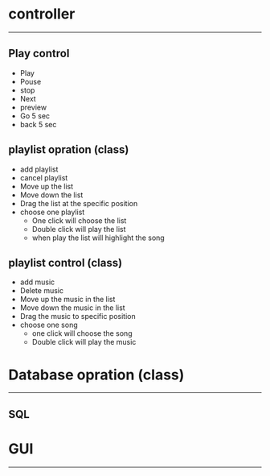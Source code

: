 # controller
***

## Play control

* Play 
* Pouse
* stop
* Next 
* preview
* Go 5 sec
* back 5 sec

## playlist opration (class)

* add playlist
* cancel playlist
* Move up the list
* Move down the list
* Drag the list at the specific position
* choose one playlist 
    * One click will choose the list
    * Double click will play the list
    * when play the list will highlight the song

## playlist control (class)

* add music 
* Delete music
* Move up the music in the list
* Move down the music in the list
* Drag the music to specific position
* choose one song 
  * one click will choose the song
  * Double click will play the music

# Database opration (class)

***

## SQL

 



# GUI

***

 



